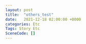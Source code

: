 ```yaml
---
layout: post
title:  "others_test"
date:   2021-12-18 02:00:00 +0000
categories: Etc
Tags: Story Etc
SceneCode: []
---
```

